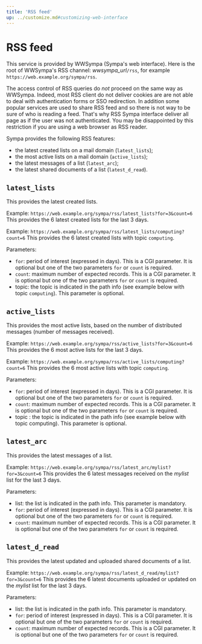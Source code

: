 ```yaml
---
title: 'RSS feed'
up: ../customize.md#customizing-web-interface
---
```


RSS feed
========

This service is provided by WWSympa (Sympa's web interface). Here is the root of WWSympa's RSS channel: *wwsympa_url*`/rss`,
for example `https://web.example.org/sympa/rss`.

The access control of RSS queries do _not_ proceed on the same way as WWSympa. Indeed, most RSS client do not deliver cookies are are not able to deal with authentication forms or SSO redirection. In addition some popular services are used to share RSS feed and so there is not way to be sure of who is reading a feed. That's why RSS Sympa interface deliver all page as if the user was not authenticated.
You may be disappointed by this restriction if you are using a web browser as RSS reader.

Sympa provides the following RSS features:

  - the latest created lists on a mail domain (`latest_lists`);
  - the most active lists on a mail domain (`active_lists`);
  - the latest messages of a list (`latest_arc`);
  - the latest shared documents of a list (`latest_d_read`).

`latest_lists`
--------------

This provides the latest created lists.

Example: `https://web.example.org/sympa/rss/latest_lists?for=3&count=6`
This provides the 6 latest created lists for the last 3 days.

Example: `https://web.example.org/sympa/rss/latest_lists/computing?count=6`
This provides the 6 latest created lists with topic `computing`.

Parameters:

  - `for`: period of interest (expressed in days). This is a CGI parameter. It is optional but one of the two parameters `for` or `count` is required.
  - `count`: maximum number of expected records. This is a CGI parameter. It is optional but one of the two parameters `for` or `count` is required.
  - topic: the topic is indicated in the path info (see example below with topic `computing`). This parameter is optional.

`active_lists`
--------------

This provides the most active lists, based on the number of distributed messages (number of messages received).

Example: `https://web.example.org/sympa/rss/active_lists?for=3&count=6`
This provides the 6 most active lists for the last 3 days.

Example: `https://web.example.org/sympa/rss/active_lists/computing?count=6`
This provides the 6 most active lists with topic `computing`.

Parameters:

  - `for`: period of interest (expressed in days). This is a CGI parameter. It is optional but one of the two parameters `for` or `count` is required.
  - `count`: maximum number of expected records. This is a CGI parameter. It is optional but one of the two parameters `for` or `count` is required.
  - topic : the topic is indicated in the path info (see example below with topic computing). This parameter is optional.

`latest_arc`
------------

This provides the latest messages of a list.

Example: `https://web.example.org/sympa/rss/latest_arc/mylist?for=3&count=6`
This provides the 6 latest messages received on the *mylist* list for the last 3 days.

Parameters:

  - list: the list is indicated in the path info. This parameter is mandatory.
  - `for`: period of interest (expressed in days). This is a CGI parameter. It is optional but one of the two parameters `for` or `count` is required.
  - `count`: maximum number of expected records. This is a CGI parameter. It is optional but one of the two parameters `for` or `count` is required.

`latest_d_read`
---------------

This provides the latest updated and uploaded shared documents of a list.

Example: `https://web.example.org/sympa/rss/latest_d_read/mylist?for=3&count=6`
This provides the 6 latest documents uploaded or updated on the *mylist* list for the last 3 days.

Parameters:

  - list: the list is indicated in the path info. This parameter is mandatory.
  - `for`: period of interest (expressed in days). This is a CGI parameter. It is optional but one of the two parameters `for` or `count` is required.
  - `count`: maximum number of expected records. This is a CGI parameter. It is optional but one of the two parameters `for` or `count` is required.


